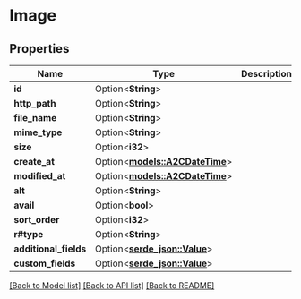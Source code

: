 # Image

## Properties

Name | Type | Description | Notes
------------ | ------------- | ------------- | -------------
**id** | Option<**String**> |  | [optional]
**http_path** | Option<**String**> |  | [optional]
**file_name** | Option<**String**> |  | [optional]
**mime_type** | Option<**String**> |  | [optional]
**size** | Option<**i32**> |  | [optional]
**create_at** | Option<[**models::A2CDateTime**](A2CDateTime.md)> |  | [optional]
**modified_at** | Option<[**models::A2CDateTime**](A2CDateTime.md)> |  | [optional]
**alt** | Option<**String**> |  | [optional]
**avail** | Option<**bool**> |  | [optional]
**sort_order** | Option<**i32**> |  | [optional]
**r#type** | Option<**String**> |  | [optional]
**additional_fields** | Option<[**serde_json::Value**](.md)> |  | [optional]
**custom_fields** | Option<[**serde_json::Value**](.md)> |  | [optional]

[[Back to Model list]](../README.md#documentation-for-models) [[Back to API list]](../README.md#documentation-for-api-endpoints) [[Back to README]](../README.md)


